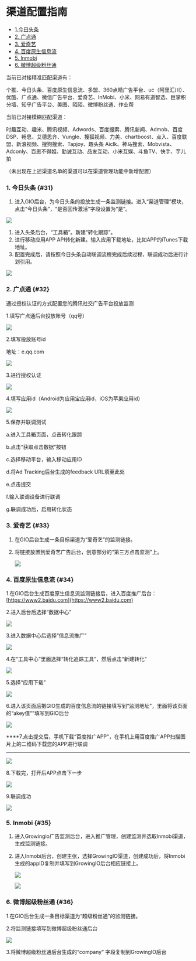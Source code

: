 # 渠道配置指南

* [1.今日头条](channel-config-manual.md#31)
* [2. 广点通](channel-config-manual.md#32)
* [3. 爱奇艺](channel-config-manual.md#33)
* [4. 百度原生信息流](channel-config-manual.md#34)
* [5. Inmobi](channel-config-manual.md#35)
* [6. 微博超级粉丝通](channel-config-manual.md#36)

当前已对接精准匹配渠道有：

个推、今日头条、百度原生信息流、多盟、360点睛广告平台、uc（阿里汇川）、优酷、广点通、微信广告平台、爱奇艺、InMobi、小米、网易有道智选、巨掌积分墙、知乎广告平台、美图、陌陌、微博粉丝通、作业帮

当前已对接模糊匹配渠道：

时趣互动、趣米、腾讯视频、Adwords、百度搜索、腾讯新闻、Admob、百度DSP、畅思、艾德思齐、Vungle、搜狐视频、力美、chartboost、点入、百度联盟、新浪视频、搜狗搜索、Tapjoy、趣头条 Aiclk、神马搜索、Mobvista、Adconly、百思不得姐、勤诚互动、品友互动、小米互娱、斗鱼TV、快手、芋儿拍

（未出现在上述渠道名单的渠道可以在渠道管理功能中新增配置）

### 1. 今日头条 {#31}

1. 进入GIO后台，为今日头条的投放生成一条监测链接。进入“渠道管理”模块，点击“今日头条”，“是否回传激活”字段设置为“是”。

![](https://docs.growingio.com/.gitbook/assets/9.png)

1. 进入头条后台，“工具箱”。新建“转化跟踪”。
2. 进行移动应用APP API转化新建。输入应用下载地址，比如APP的iTunes下载地址。
3. 配置完成后，请按照今日头条自动联调流程完成后续过程，联调成功后进行计划引用。

![](https://docs.growingio.com/.gitbook/assets/10%20%281%29.png)

### 2. 广点通 {#32}

通过授权认证的方式配置您的腾讯社交广告平台投放监测

1.填写广点通后台投放账号（qq号）

![](https://lh6.googleusercontent.com/312MVunewEmtEUatmLR76HGph02_LIaBDdtLOA0iBes9qrBu2FNtPDRbGZTkkl7wChkhGizzFli808XrRC8BDrFDk0zA8I7la0nyVQOnSHqocI6vdlMteILChnqPv0KwKauuPN0X)

2.填写投放账号id

地址：e.qq.com

![](https://lh5.googleusercontent.com/oL32LztcZoCk31uMuUlkdds_hZ0YUbSgw_KmZv34SXwmpjfKoEeITUwYRtKy9M7tBVCTS2VKpEtf3qBB1q9Zt1xDW5vnhYWEyWdV_TgUhWoPth7U6EV_O0BvRhjbO6nAAqJsvHb9)

3.进行授权认证

![](https://lh6.googleusercontent.com/S85gFId4JYGU9sjj0hZxbQfa1zXSnMB-heWUXTzEqPpLZV54XOdto2MuED6Z9EpTdlYoXcAi5q1zbaP-oEBysbrZdmnTvJ__qqO9G5rl007EKtWGID-XT_j-0aL_asPMbVaDy0VM)

4.填写应用id（Android为应用宝应用id，iOS为苹果应用id）

![](https://lh4.googleusercontent.com/Tl24U_It8aDyQXnQ7eed_acMzI8M0A-j53y1Gg9yWMVCEDet6PS9XLhqKNaUupmjHfM55nOT-kam-RCT3VnrTawF-CBFcqD7AhjYGxDS-D3A_NrrcepVqt8QoFq9SYClxTBfCz6z)

5.保存并联调测试

a.进入工具箱页面，点击转化跟踪

b.点击“获取点击数据”按钮

c.选择移动平台，输入移动应用ID

d.将Ad Tracking后台生成的feedback URL填至此处

e.点击提交

f.输入联调设备进行联调

g.联调成功后，启用转化状态

### 3. 爱奇艺 {#33}

1. 在GIO后台生成一条目标渠道为“爱奇艺”的监测链接。
2. 将链接放置到爱奇艺广告后台，创意部分的“第三方点击监测”上。

   ![](https://docs.growingio.com/.gitbook/assets/13.png)

### 4. 百度原生信息流 {#34}

1.在GIO后台生成百度原生信息流监测链接后，进入百度推广后台：[https://www2.baidu.com](https://www2.baidu.com)

 2.进入后台后选择“数据中心”

![](https://lh3.googleusercontent.com/dsTdgXzFovIzhb04vFZ9rSeaelw9jg0r2YyY-MtsqyGgHeDsdwlibxRI93GxQwqZ83Wm8TNqsiVoo_JPSszLzv9DJV1Gz_385JsNxPfeyOTjJSslQmdchcVzr7nH7ilBDWUp7xAu)

3.进入数据中心后选择“信息流推广”

![](https://lh4.googleusercontent.com/5L1SLuNv_2_bPMvl-Y4Lg7GTci6ANhxI6B718creLjn1kiA04_iLTsrZvDyvn-C2fuGmU8fG12VTd5wz5eTPr_A18XZPC1i9wsogeHL5m9bkDHDwq99Y5WvdrtbHmNIHCpMzBCnw)

4.在“工具中心”里面选择“转化追踪工具”，然后点击“新建转化”

![](https://lh6.googleusercontent.com/wKAwoZHxzJhE8NfpHQUj56Q8dRoj37veZ2--0ocpyVyguHeqV5xuPpZ_lSrkMWxOKW4u6tE0LwjNLo1IH6uiCuowfv43SkvD8aDo3hDLXbfWYZ5ilL8BCIfy1lc6xleUq-QqQsTp)

5.选择“应用下载”

![](https://lh3.googleusercontent.com/_a3YZ2dJmlO0XF0mcNOQJbbuKHtnGR4O4A15hA4Ax9E20XlDx33vOmcT1-cdJJMdKkfh2cIWv2TTvcyUO1gJDOxBoZDgpnpDd7KXlrhvn9HYH_meWpEvEGzG3RFssO8jn4gDf9H-)

6.进入该页面后把GIO生成的百度信息流的链接填写到“监测地址”，里面将该页面的“akey值“”填写到GIO后台

![](https://lh4.googleusercontent.com/BPw7FK9ZncOKikNRx0LgGTIr8s47LajFyhJIz-1JFla0si7gkCnbQh5cI7IoMp77iFzk8lMZBezemMxHdFbuOYMja9XmOcr9Da7_HpdZweJTVNL_PWykTIxMH7bfmcOhxspGoNX_)

  
****7.点击提交后，手机下载“百度推广APP”，在手机上用百度推广APP扫描图片上的二维码下载您的APP进行联调  
****

![](https://lh4.googleusercontent.com/VeFB9NEP6JONFsYkKywu1jBS6KvezE6kicHNbypEg207y5vzm52hAmNtnKi0v2uwC55e_vYEwh9qH4p3bk77KGSCBiP9jmy9p9C6WIiQwTKct7AYc5zC5yKNsYE0QoXfo5iOU4iM)



8.下载完，打开后APP点击下一步

![](https://lh3.googleusercontent.com/HmHwrY9L7aEx7C2IpQpztIL_Kkx22x-lcmptJHSaCGq5EFetQm6tq6cx1n4LouzNxgUM_RkHiViEfFQxZbVwP1iVdT8SuuWwZzBRHYF-fOsdqAwKe4oIIxBMcbSJOkcg5HmHRO8q)

9.联调成功

![](https://lh6.googleusercontent.com/79d5flDHKw0Lswcc56fC2pyDfX2UNbc-k1PfRAHgr9NFVLQ3wazVkeWpebBAwCCVaRHUqJvnHj75KbtAmSXFuc35D2ao1q_CAHYvItmjhADu14lWouTfORjGQWvEIKZkaaeystCo)

### 5. Inmobi {#35}

1. 进入Growingio广告监测后台，进入推广管理，创建监测并选取Inmobi渠道，生成监测链接。
2. 进入Inmobi后台，创建主张，选择GrowingIO渠道，创建成功后，将Inmobi生成的appID复制并填写到GrowingIO后台相应链接上。

   ![](https://docs.growingio.com/.gitbook/assets/inmobi1.png)

   ![](https://docs.growingio.com/.gitbook/assets/inmobi2.png)

### 6. 微博超级粉丝通 {#36}

1.在GIO后台生成一条目标渠道为“超级粉丝通”的监测链接。

2.将监测链接填写到微博超级粉丝通后台

![](https://docs.growingio.com/.gitbook/assets/%E8%B6%85%E7%BA%A7%E7%B2%89%E4%B8%9D%E9%80%9A1.png)

3.将微博超级粉丝通后台生成的“company” 字段复制到GrowingIO后台

### 

